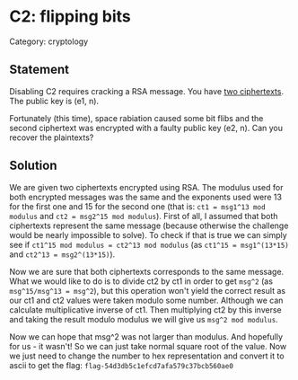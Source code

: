 C2: flipping bits
=================

Category: cryptology

Statement
---------

Disabling C2 requires cracking a RSA message. You have [two ciphertexts](https://2018.squarectf.com/puzzles/c2_270ca724dbf97278bf1b/flipping_bits.jar). The public key is (e1, n).

Fortunately (this time), space rabiation caused some bit flibs and the second ciphertext was encrypted with a faulty public key (e2, n). Can you recover the plaintexts?

Solution
--------

We are given two ciphertexts encrypted using RSA. The modulus used for both encrypted messages was the same and the exponents used were 13 for the first one and 15 for the second one (that is: ```ct1 = msg1^13 mod modulus``` and ```ct2 = msg2^15 mod modulus```). First of all, I assumed that both ciphertexts represent the same message (because otherwise the challenge would be nearly impossible to solve). To check if that is true we can simply see if ```ct1^15 mod modulus = ct2^13 mod modulus``` (as ```ct1^15 = msg1^(13*15)``` and ```ct2^13 = msg2^(13*15)```).

Now we are sure that both ciphertexts corresponds to the same message. What we would like to do is to divide ct2 by ct1 in order to get ```msg^2``` (as ```msg^15/msg^13 = msg^2```), but this operation won't yield the correct result as our ct1 and ct2 values were taken modulo some number. Although we can calculate multiplicative inverse of ct1. Then multiplying ct2 by this inverse and taking the result modulo modulus we will give us ```msg^2 mod modulus```.

Now we can hope that msg^2 was not larger than modulus. And hopefully for us - it wasn't! So we can just take normal square root of the value. Now we just need to change the number to hex representation and convert it to ascii to get the flag: ```flag-54d3db5c1efcd7afa579c37bcb560ae0```
